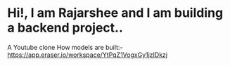# Hi!, I am Rajarshee and I am building a backend project..

A Youtube clone
How models are built:- https://app.eraser.io/workspace/YtPqZ1VogxGy1jzIDkzj
